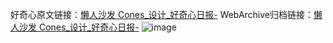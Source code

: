 好奇心原文链接：[懒人沙发 Cones_设计_好奇心日报-](https://www.qdaily.com/articles/6333.html)
WebArchive归档链接：[懒人沙发 Cones_设计_好奇心日报-](http://web.archive.org/web/20190623170206/https://www.qdaily.com/articles/6333.html)
![image](http://ww3.sinaimg.cn/large/007d5XDply1g3w9ud68r7j30u03f4h6w)